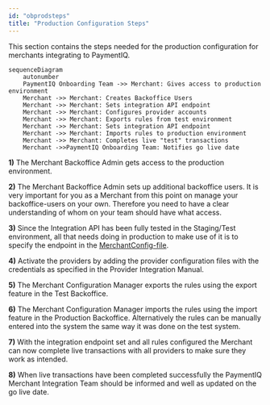 ```yaml
---
id: "obprodsteps"
title: "Production Configuration Steps" 
---
```


This section contains the steps needed for the production configuration for merchants integrating to PaymentIQ. 

```mermaid
sequenceDiagram
    autonumber
    PaymentIQ Onboarding Team ->> Merchant: Gives access to production environment
    Merchant ->> Merchant: Creates Backoffice Users
    Merchant ->> Merchant: Sets integration API endpoint
    Merchant ->> Merchant: Configures provider accounts
    Merchant ->> Merchant: Exports rules from test environment
    Merchant ->> Merchant: Sets integration API endpoint
    Merchant ->> Merchant: Imports rules to production environment
    Merchant ->> Merchant: Completes live "test" transactions
    Merchant ->>PaymentIQ Onboarding Team: Notifies go live date
```  

**1)** The Merchant Backoffice Admin gets access to the production environment. 

**2)** The Merchant Backoffice Admin sets up additional backoffice users. It is very important for you as a Merchant from this point on manage your backoffice-users on your own. Therefore you need to have a clear understanding of whom on your team should have what access.

**3)** Since the Integration API has been fully tested in the Staging/Test environment, all that needs doing in production to make use of it is to specify the endpoint in the [MerchantConfig-file](/docs/apis_and_integration/integration_api/activate_integration_api).

**4)** Activate the providers by adding the provider configuration files with the credentials as specified in the Provider Integration Manual.

**5)** The Merchant Configuration Manager exports the rules using the export feature in the Test Backoffice.

**6)** The Merchant Configuration Manager imports the rules using the import feature in the Production Backoffice. Alternatively the rules can be manually entered into the system the same way it was done on the test system.

**7)** With the integration endpoint set and all rules configured the Merchant can now complete live transactions with all providers to make sure they work as intended.

**8)** When live transactions have been completed successfully the PaymentIQ Merchant Integration Team should be informed and well as updated on the go live date.